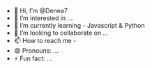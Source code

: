 - 👋 Hi, I’m @Denea7
- 👀 I’m interested in ...
- 🌱 I’m currently learning - Javascript & Python
- 💞️ I’m looking to collaborate on ...
- 📫 How to reach me - 
- 😄 Pronouns: ...
- ⚡ Fun fact: ...

<!---
Denea7/Denea7 is a ✨ special ✨ repository because its `README.md` (this file) appears on your GitHub profile.
You can click the Preview link to take a look at your changes.
--->
